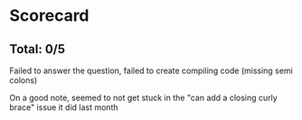 # Scorecard

## Total: 0/5
Failed to answer the question, failed to create compiling code (missing semi colons) 

On a good note, seemed to not get stuck in the "can add a closing curly brace" issue it did last month